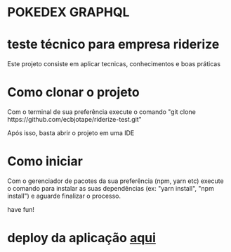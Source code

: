 # POKEDEX GRAPHQL
<h1> teste técnico para empresa riderize</h1>
<p>Este projeto consiste em aplicar tecnicas, conhecimentos e boas práticas</p>
<h1>Como clonar o projeto</h1>
<p>Com o terminal de sua preferência execute o comando "git clone https://github.com/ecbjotape/riderize-test.git"</p>
<p>Após isso, basta abrir o projeto em uma IDE</p>
<h1>Como iniciar</h1>
<p>Com o gerenciador de pacotes da sua preferência (npm, yarn etc) execute o comando para instalar as suas dependências (ex: "yarn install", "npm install") e aguarde finalizar o processo.</p>

<p>have fun!</p>

<h1>deploy da aplicação <a href="https://jotape-pokedex.vercel.app">aqui</a> </h1>
